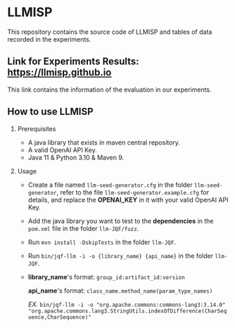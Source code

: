 # LLMISP

This repository contains the source code of LLMISP and tables of data recorded in the experiments.

## Link for Experiments Results: [<u>https://llmisp.github.io</u>](https://llmisp.github.io/)

This link contains the information of the evaluation in our experiments.

## How to use LLMISP
1. Prerequisites
    - A java library that exists in maven central repository.
    - A valid OpenAI API Key.
    - Java 11 & Python 3.10 & Maven 9.

2. Usage
    - Create a file named `llm-seed-generator.cfg` in the folder `llm-seed-generator`, refer to the file `llm-seed-generator.example.cfg` for details, and replace the **OPENAI_KEY** in it with your valid OpenAI API Key.

    - Add the java library you want to test to the **dependencies** in the `pom.xml` file in the folder `llm-JQF/fuzz`.

    - Run `mvn install -DskipTests` in the folder `llm-JQF`.

    - Run `bin/jqf-llm -i -o {library_name} {api_name}` in the folder `llm-JQF`.

    - **library_name**'s format: `group_id:artifact_id:version`

      **api_name**'s format: `class_name.method_name(param_type_names)`

      _EX._ `bin/jqf-llm -i -o "org.apache.commons:commons-lang3:3.14.0" "org.apache.commons.lang3.StringUtils.indexOfDifference(CharSequence,CharSequence)"`



